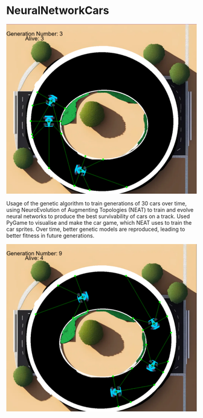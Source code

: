# NeuralNetworkCars
![screenshot](ss1.png)

Usage of the genetic algorithm to train generations of 30 cars over time, using NeuroEvolution of Augmenting Topologies (NEAT) to train and evolve neural networks to produce the best survivability of cars on a track.
Used PyGame to visualise and make the car game, which NEAT uses to train the car sprites.
Over time, better genetic models are reproduced, leading to better fitness in future generations.

![screenshot](ss2.png)
